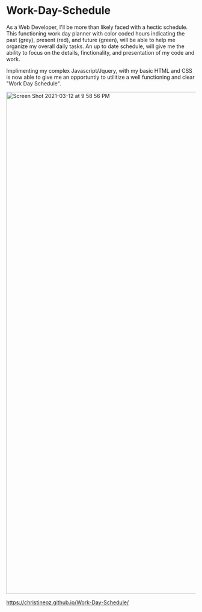 # Work-Day-Schedule

As a Web Developer, I'll be more than likely faced with a hectic schedule. This functioning work day planner with color coded hours indicating the past (grey), present (red), and 
future (green), will be able to help me organize my overall daily tasks. An up to date schedule, will give me the ability to focus on the details, finctionality, 
and presentation of my code and work. 

Implimenting my complex Javascript/Jquery, with my basic HTML and CSS is now able to give me an opportuntiy to utilitize a well functioning and clear "Work Day Schedule".

<img width="1336" alt="Screen Shot 2021-03-12 at 9 58 56 PM" src="https://user-images.githubusercontent.com/77952267/111017107-71e74800-837f-11eb-8436-1e12581e5e08.png">

https://christineoz.github.io/Work-Day-Schedule/
